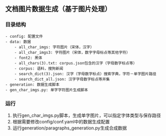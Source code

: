 ## 文档图片数据生成（基于图片处理）
### 目录结构
```
- config: 配置文件
- data: 数据
    - all_char_imgs: 字符图片（宋体，汉字）
    - all_char_imgs3: 字符图片（宋体，数字字母标点等其他字符）
    - font2: 黑体
    - all_chars(3).txt: corpus.json包含的汉字（字母数字标点等）
    - corpus: 语料，搜狗新闻
    - search_dict(3).json: 汉字（字母数字标点）搜索字典，字符－单字图片路径
    - search_dict_all.json: 汉字字母数字标点等并集
- generation: 数据生成脚本
- gen_char_imgs.py: 单字字符图片生成脚本
```

### 运行
1. 执行gen_char_imgs.py脚本，生成单字图片，可以指定字体类型与保存路径
2. 根据需要修改config/conf.yaml中的数据生成配置
3. 运行generation/paragraphs_generation.py生成合成数据